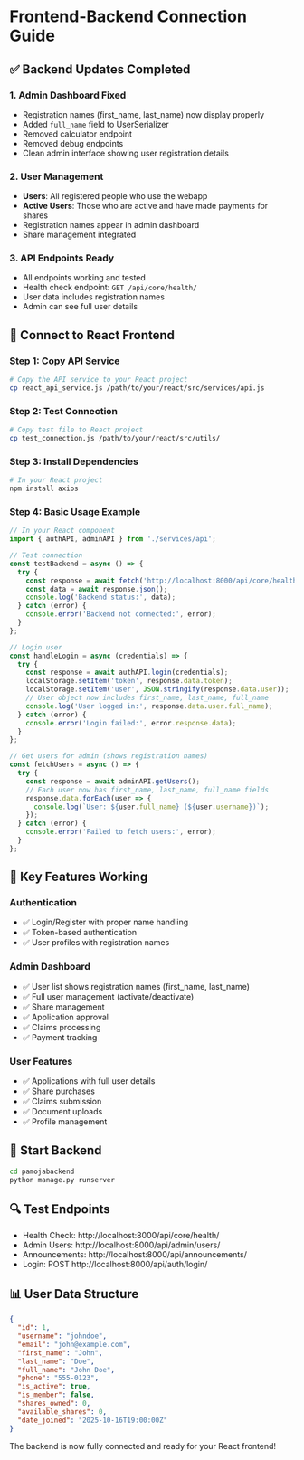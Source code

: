 # Frontend-Backend Connection Guide

## ✅ Backend Updates Completed

### 1. Admin Dashboard Fixed
- Registration names (first_name, last_name) now display properly
- Added `full_name` field to UserSerializer
- Removed calculator endpoint
- Removed debug endpoints
- Clean admin interface showing user registration details

### 2. User Management
- **Users**: All registered people who use the webapp
- **Active Users**: Those who are active and have made payments for shares
- Registration names appear in admin dashboard
- Share management integrated

### 3. API Endpoints Ready
- All endpoints working and tested
- Health check endpoint: `GET /api/core/health/`
- User data includes registration names
- Admin can see full user details

## 🔗 Connect to React Frontend

### Step 1: Copy API Service
```bash
# Copy the API service to your React project
cp react_api_service.js /path/to/your/react/src/services/api.js
```

### Step 2: Test Connection
```bash
# Copy test file to React project
cp test_connection.js /path/to/your/react/src/utils/
```

### Step 3: Install Dependencies
```bash
# In your React project
npm install axios
```

### Step 4: Basic Usage Example
```javascript
// In your React component
import { authAPI, adminAPI } from './services/api';

// Test connection
const testBackend = async () => {
  try {
    const response = await fetch('http://localhost:8000/api/core/health/');
    const data = await response.json();
    console.log('Backend status:', data);
  } catch (error) {
    console.error('Backend not connected:', error);
  }
};

// Login user
const handleLogin = async (credentials) => {
  try {
    const response = await authAPI.login(credentials);
    localStorage.setItem('token', response.data.token);
    localStorage.setItem('user', JSON.stringify(response.data.user));
    // User object now includes first_name, last_name, full_name
    console.log('User logged in:', response.data.user.full_name);
  } catch (error) {
    console.error('Login failed:', error.response.data);
  }
};

// Get users for admin (shows registration names)
const fetchUsers = async () => {
  try {
    const response = await adminAPI.getUsers();
    // Each user now has first_name, last_name, full_name fields
    response.data.forEach(user => {
      console.log(`User: ${user.full_name} (${user.username})`);
    });
  } catch (error) {
    console.error('Failed to fetch users:', error);
  }
};
```

## 🎯 Key Features Working

### Authentication
- ✅ Login/Register with proper name handling
- ✅ Token-based authentication
- ✅ User profiles with registration names

### Admin Dashboard
- ✅ User list shows registration names (first_name, last_name)
- ✅ Full user management (activate/deactivate)
- ✅ Share management
- ✅ Application approval
- ✅ Claims processing
- ✅ Payment tracking

### User Features
- ✅ Applications with full user details
- ✅ Share purchases
- ✅ Claims submission
- ✅ Document uploads
- ✅ Profile management

## 🚀 Start Backend
```bash
cd pamojabackend
python manage.py runserver
```

## 🔍 Test Endpoints
- Health Check: http://localhost:8000/api/core/health/
- Admin Users: http://localhost:8000/api/admin/users/
- Announcements: http://localhost:8000/api/announcements/
- Login: POST http://localhost:8000/api/auth/login/

## 📊 User Data Structure
```json
{
  "id": 1,
  "username": "johndoe",
  "email": "john@example.com",
  "first_name": "John",
  "last_name": "Doe",
  "full_name": "John Doe",
  "phone": "555-0123",
  "is_active": true,
  "is_member": false,
  "shares_owned": 0,
  "available_shares": 0,
  "date_joined": "2025-10-16T19:00:00Z"
}
```

The backend is now fully connected and ready for your React frontend!